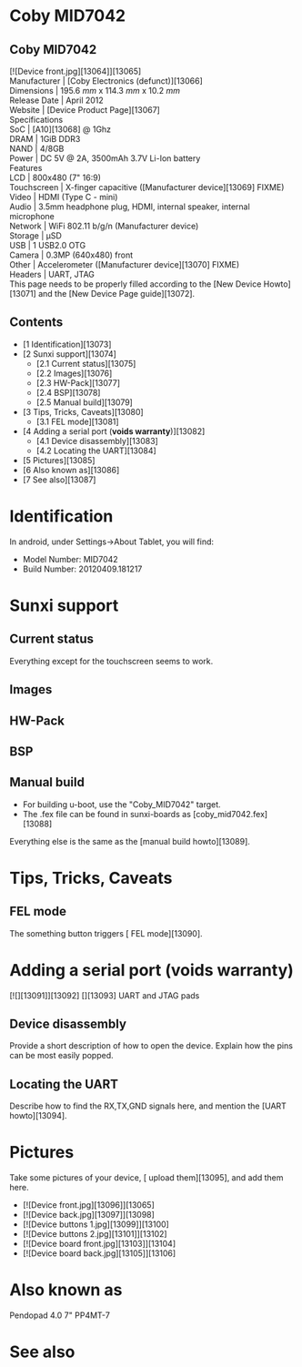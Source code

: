 # Coby MID7042
Coby MID7042  
---  
[![Device front.jpg][13064]][13065]  
Manufacturer |  [Coby Electronics (defunct)][13066]  
Dimensions |  195.6 _mm_ x 114.3 _mm_ x 10.2 _mm_  
Release Date |  April 2012   
Website |  [Device Product Page][13067]  
Specifications   
SoC |  [A10][13068] @ 1Ghz   
DRAM |  1GiB DDR3   
NAND |  4/8GB   
Power |  DC 5V @ 2A, 3500mAh 3.7V Li-Ion battery   
Features   
LCD |  800x480 (7" 16:9)   
Touchscreen |  X-finger capacitive ([Manufacturer device][13069] FIXME)   
Video |  HDMI (Type C - mini)   
Audio |  3.5mm headphone plug, HDMI, internal speaker, internal microphone   
Network |  WiFi 802.11 b/g/n (Manufacturer device)   
Storage |  µSD   
USB |  1 USB2.0 OTG   
Camera |  0.3MP (640x480) front   
Other |  Accelerometer ([Manufacturer device][13070] FIXME)   
Headers |  UART, JTAG   
This page needs to be properly filled according to the [New Device Howto][13071] and the [New Device Page guide][13072].
## Contents
  * [1 Identification][13073]
  * [2 Sunxi support][13074]
    * [2.1 Current status][13075]
    * [2.2 Images][13076]
    * [2.3 HW-Pack][13077]
    * [2.4 BSP][13078]
    * [2.5 Manual build][13079]
  * [3 Tips, Tricks, Caveats][13080]
    * [3.1 FEL mode][13081]
  * [4 Adding a serial port (**voids warranty**)][13082]
    * [4.1 Device disassembly][13083]
    * [4.2 Locating the UART][13084]
  * [5 Pictures][13085]
  * [6 Also known as][13086]
  * [7 See also][13087]

# Identification
In android, under Settings->About Tablet, you will find: 
  * Model Number: MID7042
  * Build Number: 20120409.181217

# Sunxi support
## Current status
Everything except for the touchscreen seems to work. 
## Images
## HW-Pack
## BSP
## Manual build
  * For building u-boot, use the "Coby_MID7042" target.
  * The .fex file can be found in sunxi-boards as [coby_mid7042.fex][13088]

Everything else is the same as the [manual build howto][13089]. 
# Tips, Tricks, Caveats
## FEL mode
The something button triggers [ FEL mode][13090]. 
# Adding a serial port (**voids warranty**)
[![][13091]][13092]
[][13093]
UART and JTAG pads
## Device disassembly
Provide a short description of how to open the device. Explain how the pins can be most easily popped.
## Locating the UART
Describe how to find the RX,TX,GND signals here, and mention the [UART howto][13094].
# Pictures
Take some pictures of your device, [ upload them][13095], and add them here.
  * [![Device front.jpg][13096]][13065]
  * [![Device back.jpg][13097]][13098]
  * [![Device buttons 1.jpg][13099]][13100]
  * [![Device buttons 2.jpg][13101]][13102]
  * [![Device board front.jpg][13103]][13104]
  * [![Device board back.jpg][13105]][13106]

# Also known as
Pendopad 4.0 7" PP4MT-7 
# See also
